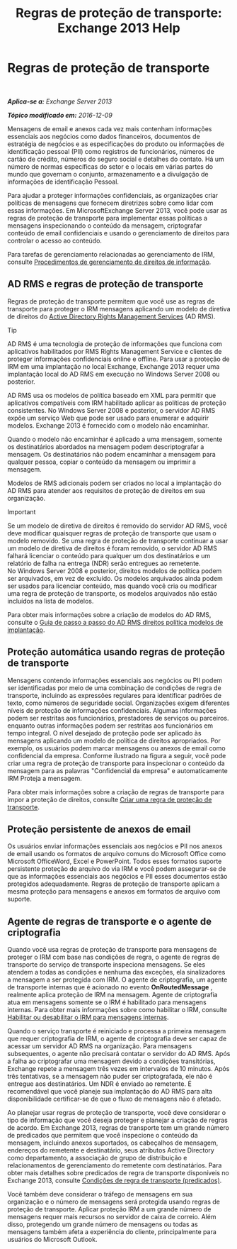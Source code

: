 ﻿---
title: 'Regras de proteção de transporte: Exchange 2013 Help'
TOCTitle: Regras de proteção de transporte
ms:assetid: 9bd6d049-165e-4e51-a79f-3b8ff409da55
ms:mtpsurl: https://technet.microsoft.com/pt-br/library/Dd298166(v=EXCHG.150)
ms:contentKeyID: 50486218
ms.date: 05/22/2018
mtps_version: v=EXCHG.150
ms.translationtype: MT
---

# Regras de proteção de transporte

 

_**Aplica-se a:** Exchange Server 2013_

_**Tópico modificado em:** 2016-12-09_

Mensagens de email e anexos cada vez mais contenham informações essenciais aos negócios como dados financeiros, documentos de estratégia de negócios e as especificações do produto ou informações de identificação pessoal (PII) como registros de funcionários, números de cartão de crédito, números do seguro social e detalhes do contato. Há um número de normas específicas do setor e o locais em várias partes do mundo que governam o conjunto, armazenamento e a divulgação de informações de identificação Pessoal.

Para ajudar a proteger informações confidenciais, as organizações criar políticas de mensagens que fornecem diretrizes sobre como lidar com essas informações. Em MicrosoftExchange Server 2013, você pode usar as regras de proteção de transporte para implementar essas políticas a mensagens inspecionando o conteúdo da mensagem, criptografar conteúdo de email confidenciais e usando o gerenciamento de direitos para controlar o acesso ao conteúdo.

Para tarefas de gerenciamento relacionadas ao gerenciamento de IRM, consulte [Procedimentos de gerenciamento de direitos de informação](information-rights-management-procedures-exchange-2013-help.md).

## AD RMS e regras de proteção de transporte

Regras de proteção de transporte permitem que você use as regras de transporte para proteger o IRM mensagens aplicando um modelo de diretiva de direitos do [Active Directory Rights Management Services](https://go.microsoft.com/fwlink/p/?linkid=129823) (AD RMS).


> [!TIP]
> AD RMS é uma tecnologia de proteção de informações que funciona com aplicativos habilitados por RMS Rights Management Service e clientes de proteger informações confidenciais online e offline. Para usar a proteção de IRM em uma implantação no local Exchange, Exchange 2013 requer uma implantação local do AD RMS em execução no Windows Server 2008 ou posterior.



AD RMS usa os modelos de política baseado em XML para permitir que aplicativos compatíveis com IRM habilitado aplicar as políticas de proteção consistentes. No Windows Server 2008 e posterior, o servidor AD RMS expõe um serviço Web que pode ser usado para enumerar e adquirir modelos. Exchange 2013 é fornecido com o modelo não encaminhar.

Quando o modelo não encaminhar é aplicado a uma mensagem, somente os destinatários abordados na mensagem podem descriptografar a mensagem. Os destinatários não podem encaminhar a mensagem para qualquer pessoa, copiar o conteúdo da mensagem ou imprimir a mensagem.

Modelos de RMS adicionais podem ser criados no local a implantação do AD RMS para atender aos requisitos de proteção de direitos em sua organização.


> [!IMPORTANT]
> Se um modelo de diretiva de direitos é removido do servidor AD RMS, você deve modificar quaisquer regras de proteção de transporte que usam o modelo removido. Se uma regra de proteção de transporte continuar a usar um modelo de diretiva de direitos é foram removido, o servidor AD RMS falhará licenciar o conteúdo para qualquer um dos destinatários e um relatório de falha na entrega (NDR) serão entregues ao remetente.<BR>No Windows Server 2008 e posterior, direitos modelos de política podem ser arquivados, em vez de excluído. Os modelos arquivados ainda podem ser usados para licenciar conteúdo, mas quando você cria ou modificar uma regra de proteção de transporte, os modelos arquivados não estão incluídos na lista de modelos.



Para obter mais informações sobre a criação de modelos do AD RMS, consulte o [Guia de passo a passo do AD RMS direitos política modelos de implantação](https://go.microsoft.com/fwlink/p/?linkid=136593).

## Proteção automática usando regras de proteção de transporte

Mensagens contendo informações essenciais aos negócios ou PII podem ser identificadas por meio de uma combinação de condições de regra de transporte, incluindo as expressões regulares para identificar padrões de texto, como números de seguridade social. Organizações exigem diferentes níveis de proteção de informações confidenciais. Algumas informações podem ser restritas aos funcionários, prestadores de serviços ou parceiros. enquanto outras informações podem ser restritas aos funcionários em tempo integral. O nível desejado de proteção pode ser aplicado às mensagens aplicando um modelo de política de direitos apropriados. Por exemplo, os usuários podem marcar mensagens ou anexos de email como confidencial da empresa. Conforme ilustrado na figura a seguir, você pode criar uma regra de proteção de transporte para inspecionar o conteúdo da mensagem para as palavras "Confidencial da empresa" e automaticamente IRM Proteja a mensagem.

Para obter mais informações sobre a criação de regras de transporte para impor a proteção de direitos, consulte [Criar uma regra de proteção de transporte](create-a-transport-protection-rule-exchange-2013-help.md).

## Proteção persistente de anexos de email

Os usuários enviar informações essenciais aos negócios e PII nos anexos de email usando os formatos de arquivo comuns do Microsoft Office como Microsoft OfficeWord, Excel e PowerPoint. Todos esses formatos suporte persistente proteção de arquivo do via IRM e você podem assegurar-se de que as informações essenciais aos negócios e PII esses documentos estão protegidos adequadamente. Regras de proteção de transporte aplicam a mesma proteção para mensagens e anexos em formatos de arquivo com suporte.

## Agente de regras de transporte e o agente de criptografia

Quando você usa regras de proteção de transporte para mensagens de proteger o IRM com base nas condições de regra, o agente de regras de transporte do serviço de transporte inspeciona mensagens. Se eles atendem a todas as condições e nenhuma das exceções, ela sinalizadores a mensagem a ser protegida com IRM. O agente de criptografia, um agente de transporte internas que é acionado no evento **OnRoutedMessage** , realmente aplica proteção de IRM na mensagem. Agente de criptografia atua em mensagens somente se o IRM é habilitado para mensagens internas. Para obter mais informações sobre como habilitar o IRM, consulte [Habilitar ou desabilitar o IRM para mensagens internas](enable-or-disable-irm-for-internal-messages-exchange-2013-help.md).

Quando o serviço transporte é reiniciado e processa a primeira mensagem que requer criptografia de IRM, o agente de criptografia deve ser capaz de acessar um servidor AD RMS na organização. Para mensagens subsequentes, o agente não precisará contatar o servidor do AD RMS. Após a falha ao criptografar uma mensagem devido a condições transitórias, Exchange repete a mensagem três vezes em intervalos de 10 minutos. Após três tentativas, se a mensagem não puder ser criptografada, ele não é entregue aos destinatários. Um NDR é enviado ao remetente. É recomendável que você planeje sua implantação do AD RMS para alta disponibilidade certificar-se de que o fluxo de mensagens não é afetado.

Ao planejar usar regras de proteção de transporte, você deve considerar o tipo de informação que você deseja proteger e planejar a criação de regras de acordo. Em Exchange 2013, regras de transporte tem um grande número de predicados que permitem que você inspecione o conteúdo da mensagem, incluindo anexos suportados, os cabeçalhos de mensagem, endereços do remetente e destinatário, seus atributos Active Directory como departamento, a associação de grupo de distribuição e relacionamentos de gerenciamento do remetente com destinatários. Para obter mais detalhes sobre predicados de regra de transporte disponíveis no Exchange 2013, consulte [Condições de regra de transporte (predicados)](mail-flow-rule-conditions-and-exceptions-predicates-in-exchange-2013-exchange-2013-help.md).

Você também deve considerar o tráfego de mensagens em sua organização e o número de mensagens será protegida usando regras de proteção de transporte. Aplicar proteção IRM a um grande número de mensagens requer mais recursos no servidor de caixa de correio. Além disso, protegendo um grande número de mensagens ou todas as mensagens também afeta a experiência do cliente, principalmente para usuários do Microsoft Outlook.

